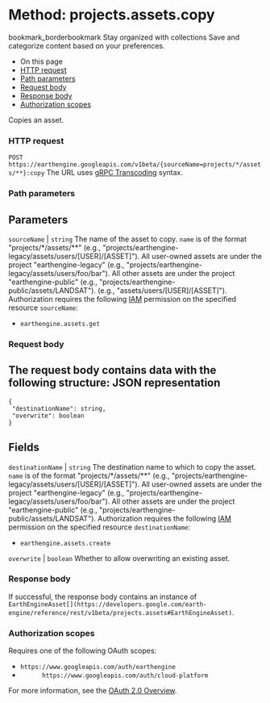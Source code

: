  
#  Method: projects.assets.copy 
bookmark_borderbookmark Stay organized with collections  Save and categorize content based on your preferences. 
  * On this page
  * [HTTP request](https://developers.google.com/earth-engine/reference/rest/v1beta/projects.assets/copy#http-request)
  * [Path parameters](https://developers.google.com/earth-engine/reference/rest/v1beta/projects.assets/copy#path-parameters)
  * [Request body](https://developers.google.com/earth-engine/reference/rest/v1beta/projects.assets/copy#request-body)
  * [Response body](https://developers.google.com/earth-engine/reference/rest/v1beta/projects.assets/copy#response-body)
  * [Authorization scopes](https://developers.google.com/earth-engine/reference/rest/v1beta/projects.assets/copy#authorization-scopes)


Copies an asset.
### HTTP request
`POST https://earthengine.googleapis.com/v1beta/{sourceName=projects/*/assets/**}:copy`
The URL uses [gRPC Transcoding](https://google.aip.dev/127) syntax.
### Path parameters
Parameters  
---  
`sourceName` |  `string` The name of the asset to copy. `name` is of the format "projects/*/assets/**" (e.g., "projects/earthengine-legacy/assets/users/[USER]/[ASSET]"). All user-owned assets are under the project "earthengine-legacy" (e.g., "projects/earthengine-legacy/assets/users/foo/bar"). All other assets are under the project "earthengine-public" (e.g., "projects/earthengine-public/assets/LANDSAT"). (e.g., "assets/users/[USER]/[ASSET]"). Authorization requires the following [IAM](https://cloud.google.com/iam/docs/) permission on the specified resource `sourceName`:
  * `earthengine.assets.get`

  
### Request body
The request body contains data with the following structure:
JSON representation  
---  
```
{
 "destinationName": string,
 "overwrite": boolean
}
```
  
Fields  
---  
`destinationName` |  `string` The destination name to which to copy the asset. `name` is of the format "projects/*/assets/**" (e.g., "projects/earthengine-legacy/assets/users/[USER]/[ASSET]"). All user-owned assets are under the project "earthengine-legacy" (e.g., "projects/earthengine-legacy/assets/users/foo/bar"). All other assets are under the project "earthengine-public" (e.g., "projects/earthengine-public/assets/LANDSAT"). Authorization requires the following [IAM](https://cloud.google.com/iam/docs/) permission on the specified resource `destinationName`:
  * `earthengine.assets.create`

  
`overwrite` |  `boolean` Whether to allow overwriting an existing asset.  
### Response body
If successful, the response body contains an instance of `EarthEngineAsset[](https://developers.google.com/earth-engine/reference/rest/v1beta/projects.assets#EarthEngineAsset)`.
### Authorization scopes
Requires one of the following OAuth scopes:
  * `https://www.googleapis.com/auth/earthengine`
  * `      https://www.googleapis.com/auth/cloud-platform`


For more information, see the [OAuth 2.0 Overview](https://developers.google.com/identity/protocols/OAuth2).
